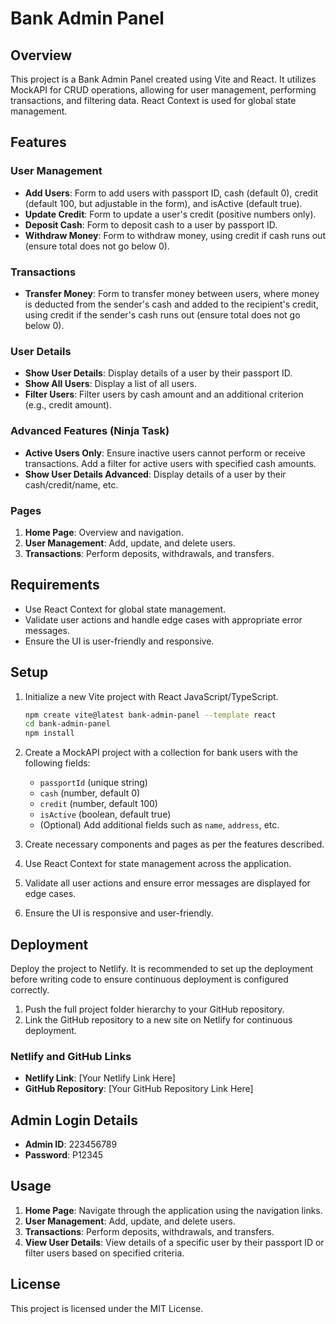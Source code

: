 # Bank Admin Panel

## Overview

This project is a Bank Admin Panel created using Vite and React. It utilizes MockAPI for CRUD operations, allowing for user management, performing transactions, and filtering data. React Context is used for global state management.

## Features

### User Management

- **Add Users**: Form to add users with passport ID, cash (default 0), credit (default 100, but adjustable in the form), and isActive (default true).
- **Update Credit**: Form to update a user's credit (positive numbers only).
- **Deposit Cash**: Form to deposit cash to a user by passport ID.
- **Withdraw Money**: Form to withdraw money, using credit if cash runs out (ensure total does not go below 0).

### Transactions

- **Transfer Money**: Form to transfer money between users, where money is deducted from the sender's cash and added to the recipient's credit, using credit if the sender's cash runs out (ensure total does not go below 0).

### User Details

- **Show User Details**: Display details of a user by their passport ID.
- **Show All Users**: Display a list of all users.
- **Filter Users**: Filter users by cash amount and an additional criterion (e.g., credit amount).

### Advanced Features (Ninja Task)

- **Active Users Only**: Ensure inactive users cannot perform or receive transactions. Add a filter for active users with specified cash amounts.
- **Show User Details Advanced**: Display details of a user by their cash/credit/name, etc.

### Pages

1. **Home Page**: Overview and navigation.
2. **User Management**: Add, update, and delete users.
3. **Transactions**: Perform deposits, withdrawals, and transfers.

## Requirements

- Use React Context for global state management.
- Validate user actions and handle edge cases with appropriate error messages.
- Ensure the UI is user-friendly and responsive.

## Setup

1. Initialize a new Vite project with React JavaScript/TypeScript.

   ```bash
   npm create vite@latest bank-admin-panel --template react
   cd bank-admin-panel
   npm install
   ```

2. Create a MockAPI project with a collection for bank users with the following fields:

   - `passportId` (unique string)
   - `cash` (number, default 0)
   - `credit` (number, default 100)
   - `isActive` (boolean, default true)
   - (Optional) Add additional fields such as `name`, `address`, etc.

3. Create necessary components and pages as per the features described.

4. Use React Context for state management across the application.

5. Validate all user actions and ensure error messages are displayed for edge cases.

6. Ensure the UI is responsive and user-friendly.

## Deployment

Deploy the project to Netlify. It is recommended to set up the deployment before writing code to ensure continuous deployment is configured correctly.

1. Push the full project folder hierarchy to your GitHub repository.
2. Link the GitHub repository to a new site on Netlify for continuous deployment.

### Netlify and GitHub Links

- **Netlify Link**: [Your Netlify Link Here]
- **GitHub Repository**: [Your GitHub Repository Link Here]

## Admin Login Details

- **Admin ID**: 223456789
- **Password**: P12345

## Usage

1. **Home Page**: Navigate through the application using the navigation links.
2. **User Management**: Add, update, and delete users.
3. **Transactions**: Perform deposits, withdrawals, and transfers.
4. **View User Details**: View details of a specific user by their passport ID or filter users based on specified criteria.

## License

This project is licensed under the MIT License.
